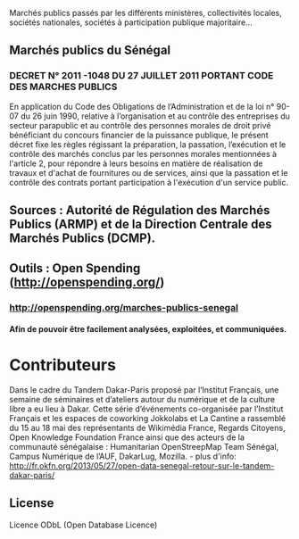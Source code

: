 Marchés publics passés par les différents ministères, collectivités locales, sociétés nationales, sociétés à participation publique majoritaire...

## Marchés publics du Sénégal
### DECRET N° 2011 -1048 DU 27 JUILLET 2011 PORTANT CODE DES MARCHES PUBLICS

En application du Code des Obligations de l’Administration et de la loi n° 90-07 du 26 juin 1990, 
relative à l’organisation et au contrôle des entreprises du secteur parapublic et au contrôle des 
personnes morales de droit privé bénéficiant du concours financier de la puissance publique, le 
présent décret fixe les règles régissant la préparation, la passation, l’exécution et le contrôle 
des marchés conclus par les personnes morales mentionnées à l'article 2, pour répondre à 
leurs besoins en matière de réalisation de travaux et d'achat de fournitures ou de services, ainsi 
que la passation et le contrôle des contrats portant participation à l'exécution d'un service 
public.

## Sources : Autorité de Régulation des Marchés Publics (ARMP) et de la Direction Centrale des Marchés Publics (DCMP).

## Outils : Open Spending (http://openspending.org/)

### http://openspending.org/marches-publics-senegal
#### Afin de pouvoir être facilement analysées, exploitées, et communiquées.

# Contributeurs

Dans le cadre du Tandem Dakar-Paris proposé par l’Institut Français, une semaine de séminaires et d’ateliers autour du numérique et de la culture libre a eu lieu à Dakar. Cette série d’événements co-organisée par l’Institut Français et les espaces de coworking Jokkolabs et La Cantine a rassemblé du 15 au 18 mai des représentants de Wikimédia France, Regards Citoyens, Open Knowledge Foundation France ainsi que des acteurs de la communauté sénégalaise : Humanitarian OpenStreepMap Team Sénégal, Campus Numérique de l’AUF, DakarLug, Mozilla. - plus d'info: http://fr.okfn.org/2013/05/27/open-data-senegal-retour-sur-le-tandem-dakar-paris/

## License
Licence ODbL (Open Database Licence)

